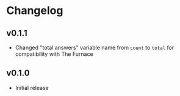 # Changelog

## v0.1.1
* Changed "total answers" variable name from `count` to `total` for compatibility with The Furnace

## v0.1.0
* Initial release
